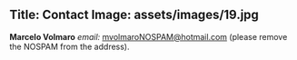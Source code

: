 Title: Contact
Image: assets/images/19.jpg
---
**Marcelo Volmaro**
*email:* mvolmaroNOSPAM@hotmail.com (please remove the NOSPAM from the address).

